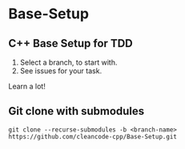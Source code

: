 # Base-Setup

## C++ Base Setup for TDD

1. Select a branch, to start with.
2. See issues for your task.

Learn a lot!

## Git clone with submodules

```
git clone --recurse-submodules -b <branch-name> https://github.com/cleancode-cpp/Base-Setup.git
```
